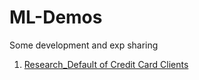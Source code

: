 # ML-Demos
Some development and exp sharing

1. [Research_Default of Credit Card Clients](https://archive.ics.uci.edu/dataset/350/default+of+credit+card+clients)

